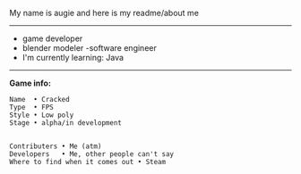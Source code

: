 My name is augie and here is my readme/about me

------

- game developer
- blender modeler
-software engineer
- I'm currently learning:
Java
------


**Game info:**
```
Name  • Cracked
Type  • FPS
Style • Low poly
Stage • alpha/in development


Contributers • Me (atm)
Developers   • Me, other people can't say
Where to find when it comes out • Steam

```



<!---
xqusp-whisp/xqusp-whisp is a ✨ special ✨ repository because its `README.md` (this file) appears on your GitHub profile.
You can click the Preview link to take a look at your changes.
--->

